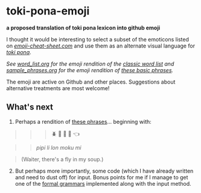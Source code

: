 # toki-pona-emoji
**a proposed translation of toki pona lexicon into github emoji**

I thought it would be interesting to select a subset of the emoticons listed on *[emoji-cheat-sheet.com](http://emoji-cheat-sheet.com)* and use them as an alternate visual language for *[toki pona](http://rowa.giso.de/languages/toki-pona/english/toki-pona-lessons.pdf)*.

_See [word_list.org](https://github.com/holtzermann17/toki-pona-emoji/blob/master/word_list.org) for the emoji rendition of the [classic word list](http://tokipona.net/tp/ClassicWordList.aspx) and [sample_phrases.org](https://github.com/holtzermann17/toki-pona-emoji/blob/master/sample_phrases.org) for the emoji rendition of [these basic phrases](http://www.omniglot.com/language/phrases/tokipona.htm)._

The emoji are active on Github and other places.  Suggestions about alternative treatments are most welcome!

## What's next

1. Perhaps a rendition of [these phrases](http://tokipona.net/tp/janpije/text/zompist.html)... beginning with:

>>> :beetle: :small_red_triangle: :bow: :stew: :point_left:

>>_pipi li lon moku mi_

> (Waiter, there's a fly in my soup.)

2. But perhaps more importantly, some code (which I have already written and need to dust off) for input.  Bonus points for me if I manage to get one of the [formal grammars](http://www2.hawaii.edu/~chin/661F12/Projects/ztomaszewski.pdf) implemented along with the input method.
